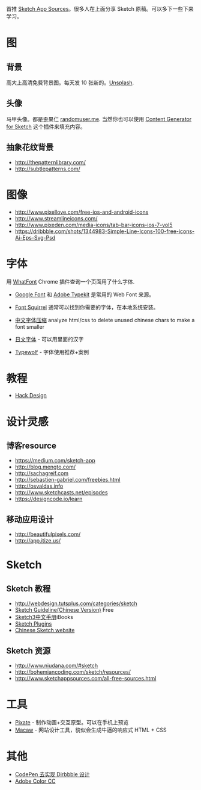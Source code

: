 首推 [Sketch App Sources](http://www.sketchappsources.com/)。很多人在上面分享 Sketch 原稿。可以多下一些下来学习。

# 图

## 背景

高大上高清免费背景图。每天发 10 张新的。[Unsplash](https://unsplash.com/).

## 头像

马甲头像。都是歪果仁 [randomuser.me](https://randomuser.me/photos).
当然你也可以使用 [Content Generator for Sketch](https://github.com/timuric/Content-generator-sketch-plugin) 这个插件来填充内容。

## 抽象花纹背景

+ http://thepatternlibrary.com/
+ http://subtlepatterns.com/

# 图像

+ http://www.pixellove.com/free-ios-and-android-icons
+ http://www.streamlineicons.com/
+ http://www.pixeden.com/media-icons/tab-bar-icons-ios-7-vol5
+ https://dribbble.com/shots/1344983-Simple-Line-Icons-100-free-icons-Ai-Eps-Svg-Psd

# 字体

用 [WhatFont](https://chrome.google.com/webstore/detail/whatfont/jabopobgcpjmedljpbcaablpmlmfcogm?hl=en) Chrome 插件查询一个页面用了什么字体.

+ [Google Font](http://www.google.com/fonts) 和 [Adobe Typekit](https://typekit.com) 是常用的 Web Font 来源。
+ [Font Squirrel](http://www.fontsquirrel.com) 通常可以找到你需要的字体，在本地系统安装。

+ [中文字体压缩](http://font-spider.org/)
 analyze html/css to delete unused chinese chars to make a font smaller

+ [日文字体](http://www.freejapanesefont.com/) - 可以用里面的汉字

+ [Typewolf](http://www.typewolf.com/recommendations) - 字体使用推荐+案例

# 教程

+ [Hack Design](https://hackdesign.org/lessons)

# 设计灵感

## 博客resource

+ https://medium.com/sketch-app
+ http://blog.mengto.com/
+ http://sachagreif.com
+ http://sebastien-gabriel.com/freebies.html
+ http://osvaldas.info
+ http://www.sketchcasts.net/episodes
+ https://designcode.io/learn

## 移动应用设计

+ http://beautifulpixels.com/
+ http://app.itize.us/

# Sketch

## Sketch 教程

+ http://webdesign.tutsplus.com/categories/sketch
+ [Sketch Guideline(Chinese Version)](http://www.ituring.com.cn/book/1305) Free
+ [Sketch3中文手册](http://down.ui.cn/Sketch3cn.ibooks)iBooks
+ [Sketch Plugins](http://awesome-sket.ch/)
+ [Chinese Sketch website](http://sketchcn.com/)

## Sketch 资源

+ http://www.niudana.com/#sketch
+ http://bohemiancoding.com/sketch/resources/
+ http://www.sketchappsources.com/all-free-sources.html

# 工具

+ [Pixate](http://www.pixate.com/) - 制作动画+交互原型。可以在手机上预览
+ [Macaw](http://macaw.co/) - 网站设计工具，貌似会生成牛逼的响应式 HTML + CSS

# 其他

+ [CodePen 去实现 Dirbbble 设计](http://give-n-go.co/)
+ [Adobe Color CC](https://color.adobe.com/)
